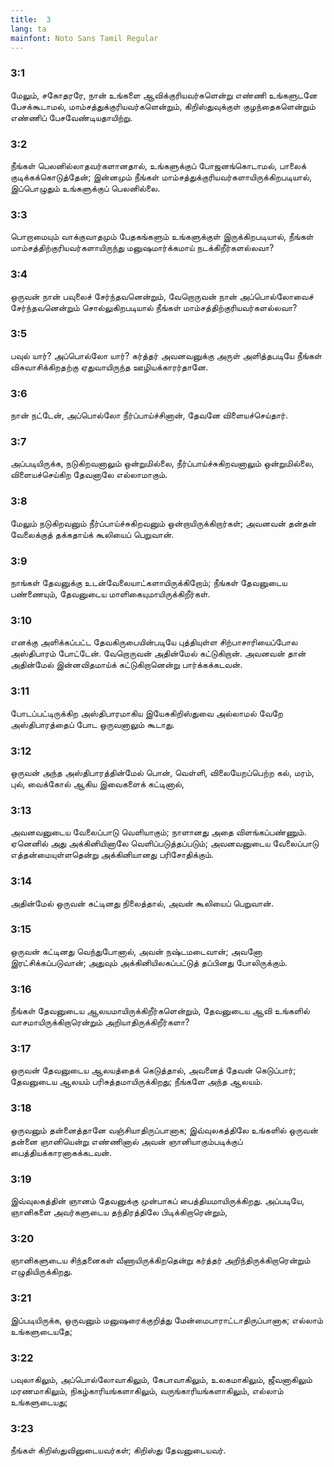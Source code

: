 ```yaml
---
title:  3
lang: ta
mainfont: Noto Sans Tamil Regular
---
```


###  3:1

மேலும், சகோதரரே, நான் உங்களை ஆவிக்குரியவர்களென்று எண்ணி உங்களுடனே பேசக்கூடாமல், மாம்சத்துக்குரியவர்களென்றும், கிறிஸ்துவுக்குள் குழந்தைகளென்றும் எண்ணிப் பேசவேண்டியதாயிற்று.

###  3:2

நீங்கள் பெலனில்லாதவர்களானதால், உங்களுக்குப் போஜனங்கொடாமல், பாலைக் குடிக்கக்கொடுத்தேன்; இன்னமும் நீங்கள் மாம்சத்துக்குரியவர்களாயிருக்கிறபடியால், இப்பொழுதும் உங்களுக்குப் பெலனில்லை.

###  3:3

பொறாமையும் வாக்குவாதமும் பேதகங்களும் உங்களுக்குள் இருக்கிறபடியால், நீங்கள் மாம்சத்திற்குரியவர்களாயிருந்து மனுஷமார்க்கமாய் நடக்கிறீர்களல்லவா?

###  3:4

ஒருவன் நான் பவுலைச் சேர்ந்தவனென்றும், வேறொருவன் நான் அப்பொல்லோவைச் சேர்ந்தவனென்றும் சொல்லுகிறபடியால் நீங்கள் மாம்சத்திற்குரியவர்களல்லவா?

###  3:5

பவுல் யார்? அப்பொல்லோ யார்? கர்த்தர் அவனவனுக்கு அருள் அளித்தபடியே நீங்கள் விசுவாசிக்கிறதற்கு ஏதுவாயிருந்த ஊழியக்காரர்தானே.

###  3:6

நான் நட்டேன், அப்பொல்லோ நீர்ப்பாய்ச்சினான், தேவனே விளையச்செய்தார்.

###  3:7

அப்படியிருக்க, நடுகிறவனாலும் ஒன்றுமில்லை, நீர்ப்பாய்ச்சுகிறவனாலும் ஒன்றுமில்லை, விளையச்செய்கிற தேவனாலே எல்லாமாகும்.

###  3:8

மேலும் நடுகிறவனும் நீர்ப்பாய்ச்சுகிறவனும் ஒன்றாயிருக்கிறார்கள்; அவனவன் தன்தன் வேலைக்குத் தக்கதாய்க் கூலியைப் பெறுவான்.

###  3:9

நாங்கள் தேவனுக்கு உடன்வேலையாட்களாயிருக்கிறோம்; நீங்கள் தேவனுடைய பண்ணையும், தேவனுடைய மாளிகையுமாயிருக்கிறீர்கள்.

###  3:10

எனக்கு அளிக்கப்பட்ட தேவகிருபையின்படியே புத்தியுள்ள சிற்பாசாரியைப்போல அஸ்திபாரம் போட்டேன். வேறொருவன் அதின்மேல் கட்டுகிறான். அவனவன் தான் அதின்மேல் இன்னவிதமாய்க் கட்டுகிறானென்று பார்க்கக்கடவன்.

###  3:11

போடப்பட்டிருக்கிற அஸ்திபாரமாகிய இயேசுகிறிஸ்துவை அல்லாமல் வேறே அஸ்திபாரத்தைப் போட ஒருவனாலும் கூடாது.

###  3:12

ஒருவன் அந்த அஸ்திபாரத்தின்மேல் பொன், வெள்ளி, விலையேறப்பெற்ற கல், மரம், புல், வைக்கோல் ஆகிய இவைகளைக் கட்டினால்,

###  3:13

அவனவனுடைய வேலைப்பாடு வெளியாகும்; நாளானது அதை விளங்கப்பண்ணும். ஏனெனில் அது அக்கினியினாலே வெளிப்படுத்தப்படும்; அவனவனுடைய வேலைப்பாடு எத்தன்மையுள்ளதென்று அக்கினியானது பரிசோதிக்கும்.

###  3:14

அதின்மேல் ஒருவன் கட்டினது நிலைத்தால், அவன் கூலியைப் பெறுவான்.

###  3:15

ஒருவன் கட்டினது வெந்துபோனால், அவன் நஷ்டமடைவான்; அவனோ இரட்சிக்கப்படுவான்; அதுவும் அக்கினியிலகப்பட்டுத் தப்பினது போலிருக்கும்.

###  3:16

நீங்கள் தேவனுடைய ஆலயமாயிருக்கிறீர்களென்றும், தேவனுடைய ஆவி உங்களில் வாசமாயிருக்கிறாரென்றும் அறியாதிருக்கிறீர்களா?

###  3:17

ஒருவன் தேவனுடைய ஆலயத்தைக் கெடுத்தால், அவனைத் தேவன் கெடுப்பார்; தேவனுடைய ஆலயம் பரிசுத்தமாயிருக்கிறது; நீங்களே அந்த ஆலயம்.

###  3:18

ஒருவனும் தன்னைத்தானே வஞ்சியாதிருப்பானாக; இவ்வுலகத்திலே உங்களில் ஒருவன் தன்னை ஞானியென்று எண்ணினால் அவன் ஞானியாகும்படிக்குப் பைத்தியக்காரனாகக்கடவன்.

###  3:19

இவ்வுலகத்தின் ஞானம் தேவனுக்கு முன்பாகப் பைத்தியமாயிருக்கிறது. அப்படியே, ஞானிகளை அவர்களுடைய தந்திரத்திலே பிடிக்கிறாரென்றும்,

###  3:20

ஞானிகளுடைய சிந்தனைகள் வீணாயிருக்கிறதென்று கர்த்தர் அறிந்திருக்கிறாரென்றும் எழுதியிருக்கிறது.

###  3:21

இப்படியிருக்க, ஒருவனும் மனுஷரைக்குறித்து மேன்மைபாராட்டாதிருப்பானாக; எல்லாம் உங்களுடையதே;

###  3:22

பவுலாகிலும், அப்பொல்லோவாகிலும், கேபாவாகிலும், உலகமாகிலும், ஜீவனாகிலும் மரணமாகிலும், நிகழ்காரியங்களாகிலும், வருங்காரியங்களாகிலும், எல்லாம் உங்களுடையது;

###  3:23

நீங்கள் கிறிஸ்துவினுடையவர்கள்; கிறிஸ்து தேவனுடையவர்.

